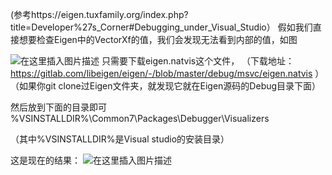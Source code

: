 (参考https://eigen.tuxfamily.org/index.php?title=Developer%27s_Corner#Debugging_under_Visual_Studio）
假如我们直接想要检查Eigen中的VectorXf的值，我们会发现无法看到内部的值，如图

![在这里插入图片描述](https://img-blog.csdnimg.cn/direct/b060b9ec69ae456fa7925750727992ca.png)
只需要下载eigen.natvis这个文件，
（下载地址： https://gitlab.com/libeigen/eigen/-/blob/master/debug/msvc/eigen.natvis ）
（如果你git clone过Eigen文件夹，就发现它就在Eigen源码的Debug目录下面）

然后放到下面的目录即可
%VSINSTALLDIR%\Common7\Packages\Debugger\Visualizers

（其中%VSINSTALLDIR%是Visual studio的安装目录）

这是现在的结果：
![在这里插入图片描述](https://img-blog.csdnimg.cn/direct/8881b94130e84c73bd44c4324b48345c.png)

